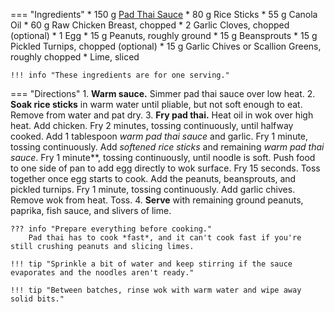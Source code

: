 === "Ingredients"
    * 150 g [Pad Thai Sauce](../../sauces/thai-sauces/pad-thai-sauce.md)
    * 80 g Rice Sticks
    * 55 g Canola Oil
    * 60 g Raw Chicken Breast, chopped
    * 2 Garlic Cloves, chopped (optional)
    * 1 Egg
    * 15 g Peanuts, roughly ground
    * 15 g Beansprouts
    * 15 g Pickled Turnips, chopped (optional)
    * 15 g Garlic Chives or Scallion Greens, roughly chopped
    * Lime, sliced

    !!! info "These ingredients are for one serving."

=== "Directions"
    1. **Warm sauce.** Simmer pad thai sauce over low heat.
    2. **Soak rice sticks** in warm water until pliable, but not soft enough to eat. Remove from water and pat dry.
    3. **Fry pad thai.** Heat oil in wok over high heat. Add chicken. Fry 2 minutes, tossing continuously, until halfway cooked. Add 1 tablespoon *warm pad thai sauce* and garlic. Fry 1 minute, tossing continuously. Add *softened rice sticks* and remaining *warm pad thai sauce*. Fry 1 minute**, tossing continuously, until noodle is soft. Push food to one side of pan to add egg directly to wok surface. Fry 15 seconds. Toss together once egg starts to cook. Add the peanuts, beansprouts, and pickled turnips. Fry 1 minute, tossing continuously. Add garlic chives. Remove wok from heat. Toss.
    4. **Serve** with remaining ground peanuts, paprika, fish sauce, and slivers of lime.

    ??? info "Prepare everything before cooking."
        Pad thai has to cook *fast*, and it can't cook fast if you're still crushing peanuts and slicing limes.

    !!! tip "Sprinkle a bit of water and keep stirring if the sauce evaporates and the noodles aren't ready."

    !!! tip "Between batches, rinse wok with warm water and wipe away solid bits."

[^1]:
    Techamuanvivit, Pim. ["Pad Thai for Beginners."](http://web.baz.org/adam/recipes/pad_thai_for_be.html) *Chez Pim.* 21 January 2007.
